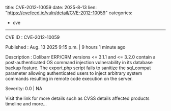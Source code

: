  
title: CVE-2012-10059
date: 2025-8-13
lien: "https://cvefeed.io/vuln/detail/CVE-2012-10059"
categories:
  - cve
---

CVE ID : CVE-2012-10059

Published :  Aug. 13
2025
9:15 p.m. | 9 hours
1 minute ago

Description : Dolibarr ERP/CRM versions <= 3.1.1 and <= 3.2.0 contain a post-authenticated OS command injection vulnerability in its database backup feature. The export.php script fails to sanitize the sql_compat parameter
allowing authenticated users to inject arbitrary system commands
resulting in remote code execution on the server.

Severity: 0.0 | NA

Visit the link for more details
such as CVSS details
affected products
timeline
and more...
